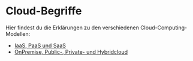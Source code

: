 # Cloud-Begriffe

Hier findest du die Erklärungen zu den verschiedenen Cloud-Computing-Modellen:

- [IaaS, PaaS und SaaS](./iaas_paas_saas.md)
- [OnPremise, Public-, Private- und Hybridcloud](./cloud_models.md)
